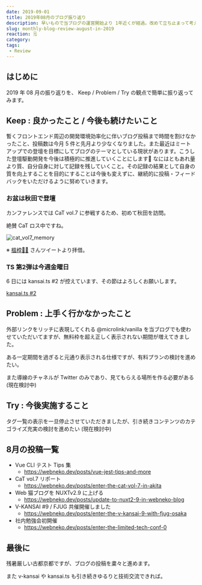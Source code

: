 ```yaml
---
date: 2019-09-01
title: 2019年08月のブログ振り返り
description: 早いもので当ブログの運営開始より 1年近くが経過。改めて立ち止まって考えることも必要ですね。
slug: monthly-blog-review-august-in-2019
reaction: 🗒
category: 
tags: 
 - Review
---
```


## はじめに

2019 年 08 月の振り返りを、 Keep / Problem / Try の観点で簡単に振り返ってみます。

## Keep : 良かったこと / 今後も続けたいこと

暫くフロントエンド周辺の開発環境効率化に伴いブログ投稿まで時間を割けなかったこと、投稿数は今月 5 件と先月より少なくなりました。また最近はミートアップでの登壇を目標にしてブログのテーマとしている現状があります。こうした登壇駆動開発を今後は積極的に推進していくことにします🤔 なにはともあれ量より質、自分自身に対して記録を残していくこと。その記録の結果として自身の質を向上することを目的にすることは今後も変えずに、継続的に投稿・フィードバックをいただけるように努めていきます。

### お盆は秋田で登壇

カンファレンスでは CaT vol.7 に参戦するため、初めて秋田を訪問。

絶賛 CaT ロス中ですね。

![cat_vol7_memory](//images.ctfassets.net/gzkue3szf85p/2G9UkJgYvocoIjgjO1vmXH/e24cd390157f65110b91ac46d72830cb/cat_vol7_memory.png)

※ [榲桲👻😈](https://twitter.com/marimelody11) さんツイートより拝借。

### TS 第2弾は今週金曜日

6 日には kansai.ts #2 が控えています、その節はよろしくお願いします。

<a class="link-preview" href="https://kansaits.connpass.com/event/131541/">kansai.ts #2</a>

## Problem : 上手く行かなかったこと

外部リンクをリッチに表現してくれる @microlink/vanilla を当ブログでも使わせていただいてますが、無料枠を超え正しく表示されない期間が増えてきました。

ある一定期間を過ぎると元通り表示される仕様ですが、有料プランの検討を進めたい。

また導線のチャネルが Twitter のみであり、見てもらえる場所を作る必要がある (現在検討中)

## Try : 今後実施すること

タグ一覧の表示を一旦停止させていただきましたが、引き続きコンテンツのカテゴライズ充実の検討を進めたい (現在検討中)

## 8月の投稿一覧

- Vue CLI テスト Tips 集
   - https://webneko.dev/posts/vue-jest-tips-and-more
- CaT vol.7 リポート
   - https://webneko.dev/posts/enter-the-cat-vol-7-in-akita
- Web 猫ブログを NUXTv2.9 に上げる
   - https://webneko.dev/posts/update-to-nuxt2-9-in-webneko-blog
- V-KANSAI #9 / FJUG 共催開催しました
   - https://webneko.dev/posts/enter-the-v-kansai-9-with-fjug-osaka
- 社内勉強会初開催
   - https://webneko.dev/posts/enter-the-limited-tech-conf-0

## 最後に

残暑厳しい古都京都ですが、ブログの投稿を粛々と進めます。

また v-kansai や kansai.ts も引き続きゆるりと技術交流できれば。
